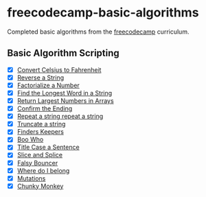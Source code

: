# freecodecamp-basic-algorithms

Completed basic algorithms from the [freecodecamp](https://www.freecodecamp.com) curriculum.

## Basic Algorithm Scripting

- [x] [Convert Celsius to Fahrenheit](https://learn.freecodecamp.org/javascript-algorithms-and-data-structures/basic-algorithm-scripting/convert-celsius-to-fahrenheit)
- [x] [Reverse a String](https://learn.freecodecamp.org/javascript-algorithms-and-data-structures/basic-algorithm-scripting/reverse-a-string)
- [x] [Factorialize a Number](https://learn.freecodecamp.org/javascript-algorithms-and-data-structures/basic-algorithm-scripting/factorialize-a-number)
- [x] [Find the Longest Word in a String](https://learn.freecodecamp.org/javascript-algorithms-and-data-structures/basic-algorithm-scripting/find-the-longest-word-in-a-string)
- [x] [Return Largest Numbers in Arrays](https://learn.freecodecamp.org/javascript-algorithms-and-data-structures/basic-algorithm-scripting/return-largest-numbers-in-arrays)
- [x] [Confirm the Ending](https://learn.freecodecamp.org/javascript-algorithms-and-data-structures/basic-algorithm-scripting/confirm-the-ending)
- [x] [Repeat a string repeat a string](https://learn.freecodecamp.org/javascript-algorithms-and-data-structures/basic-algorithm-scripting/repeat-a-string-repeat-a-string)
- [x] [Truncate a string](https://learn.freecodecamp.org/javascript-algorithms-and-data-structures/basic-algorithm-scripting/truncate-a-string)
- [x] [Finders Keepers](https://learn.freecodecamp.org/javascript-algorithms-and-data-structures/basic-algorithm-scripting/finders-keepers)
- [x] [Boo Who](https://learn.freecodecamp.org/javascript-algorithms-and-data-structures/basic-algorithm-scripting/boo-who)
- [x] [Title Case a Sentence](https://learn.freecodecamp.org/javascript-algorithms-and-data-structures/basic-algorithm-scripting/title-case-a-sentence)
- [x] [Slice and Splice](https://learn.freecodecamp.org/javascript-algorithms-and-data-structures/basic-algorithm-scripting/slice-and-splice)
- [x] [Falsy Bouncer](https://learn.freecodecamp.org/javascript-algorithms-and-data-structures/basic-algorithm-scripting/falsy-bouncer)
- [x] [Where do I belong](https://learn.freecodecamp.org/javascript-algorithms-and-data-structures/basic-algorithm-scripting/where-do-i-belong)
- [x] [Mutations](https://learn.freecodecamp.org/javascript-algorithms-and-data-structures/basic-algorithm-scripting/mutations)
- [x] [Chunky Monkey](https://learn.freecodecamp.org/javascript-algorithms-and-data-structures/basic-algorithm-scripting/chunky-monkey)
